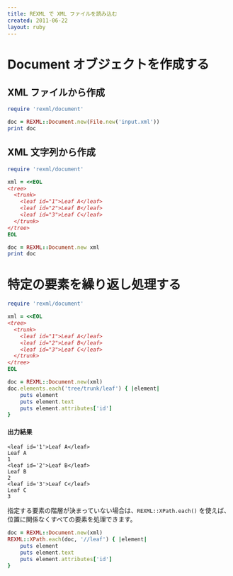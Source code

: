 ```yaml
---
title: REXML で XML ファイルを読み込む
created: 2011-06-22
layout: ruby
---
```


Document オブジェクトを作成する
====

XML ファイルから作成
----

```ruby
require 'rexml/document'

doc = REXML::Document.new(File.new('input.xml'))
print doc
```

XML 文字列から作成
----

```ruby
require 'rexml/document'

xml = <<EOL
<tree>
  <trunk>
    <leaf id="1">Leaf A</leaf>
    <leaf id="2">Leaf B</leaf>
    <leaf id="3">Leaf C</leaf>
  </trunk>
</tree>
EOL

doc = REXML::Document.new xml
print doc
```

特定の要素を繰り返し処理する
====

```ruby
require 'rexml/document'

xml = <<EOL
<tree>
  <trunk>
    <leaf id="1">Leaf A</leaf>
    <leaf id="2">Leaf B</leaf>
    <leaf id="3">Leaf C</leaf>
  </trunk>
</tree>
EOL

doc = REXML::Document.new(xml)
doc.elements.each('tree/trunk/leaf') { |element|
    puts element
    puts element.text
    puts element.attributes['id']
}
```

#### 出力結果

```
<leaf id='1'>Leaf A</leaf>
Leaf A
1
<leaf id='2'>Leaf B</leaf>
Leaf B
2
<leaf id='3'>Leaf C</leaf>
Leaf C
3
```

指定する要素の階層が決まっていない場合は、`REXML::XPath.each()` を使えば、位置に関係なくすべての要素を処理できます。

```ruby
doc = REXML::Document.new(xml)
REXML::XPath.each(doc, '//leaf') { |element|
    puts element
    puts element.text
    puts element.attributes['id']
}
```


